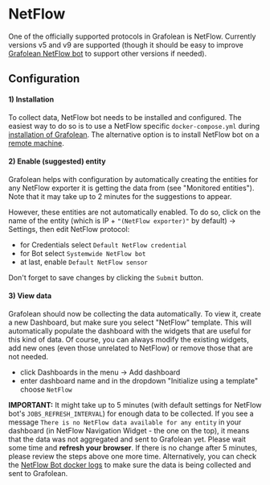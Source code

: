 # NetFlow

One of the officially supported protocols in Grafolean is NetFlow. Currently versions v5 and v9 are supported (though it should be easy to improve [Grafolean NetFlow bot](https://github.com/grafolean/grafolean-netflow-bot/) to support other versions if needed).

## Configuration

#### 1) Installation

To collect data, NetFlow bot needs to be installed and configured. The easiest way to do so is to use a NetFlow specific `docker-compose.yml` during [installation of Grafolean](https://github.com/grafolean/grafolean#installation). The alternative option is to install NetFlow bot on a [remote machine](https://github.com/grafolean/grafolean-netflow-bot/#install).

#### 2) Enable (suggested) entity

Grafolean helps with configuration by automatically creating the entities for any NetFlow exporter it is getting the data from (see "Monitored entities"). Note that it may take up to 2 minutes for the suggestions to appear.

However, these entities are not automatically enabled. To do so, click on the name of the entity (which is IP + `"(NetFlow exporter)"` by default) -> Settings, then edit NetFlow protocol:
- for Credentials select `Default NetFlow credential`
- for Bot select `Systemwide NetFlow bot`
- at last, enable `Default NetFlow sensor`

Don't forget to save changes by clicking the `Submit` button.

#### 3) View data

Grafolean should now be collecting the data automatically. To view it, create a new Dashboard, but make sure you select "NetFlow" template. This will automatically populate the dashboard with the widgets that are useful for this kind of data. Of course, you can always modify the existing widgets, add new ones (even those unrelated to NetFlow) or remove those that are not needed.

- click Dashboards in the menu -> Add dashboard
- enter dashboard name and in the dropdown "Initialize using a template" choose `NetFlow`

**IMPORTANT:** It might take up to 5 minutes (with default settings for NetFlow bot's `JOBS_REFRESH_INTERVAL`) for enough data to be collected. If you see a message `There is no NetFlow data available for any entity` in your dashboard (in NetFlow Navigation Widget - the one on the top), it means that the data was not aggregated and sent to Grafolean yet. Please wait some time and **refresh your browser**. If there is no change after 5 minutes, please review the steps above one more time. Alternatively, you can check the [NetFlow Bot docker logs](https://github.com/grafolean/grafolean-netflow-bot/#debugging) to make sure the data is being collected and sent to Grafolean.
